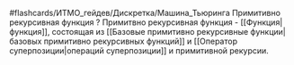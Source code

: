 #flashcards/ИТМО_гейдев/Дискретка/Машина_Тьюринга
Примитивно рекурсивная функция
?
Примитвно рекурсивная функция - [[Функция|функция]], состоящая из [[Базовые примитивно рекурсивные функции|базовых примитивно рекурсивных функций]] и [[Оператор суперпозиции|операций суперпозиции]] и примитивной рекурсии.
